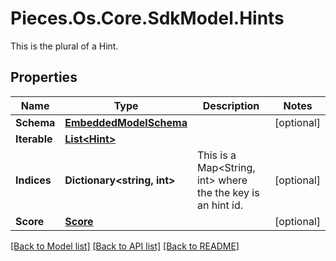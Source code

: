 # Pieces.Os.Core.SdkModel.Hints
This is the plural of a Hint.

## Properties

Name | Type | Description | Notes
------------ | ------------- | ------------- | -------------
**Schema** | [**EmbeddedModelSchema**](EmbeddedModelSchema.md) |  | [optional] 
**Iterable** | [**List&lt;Hint&gt;**](Hint.md) |  | 
**Indices** | **Dictionary&lt;string, int&gt;** | This is a Map&lt;String, int&gt; where the the key is an hint id. | [optional] 
**Score** | [**Score**](Score.md) |  | [optional] 

[[Back to Model list]](../README.md#documentation-for-models) [[Back to API list]](../README.md#documentation-for-api-endpoints) [[Back to README]](../README.md)

